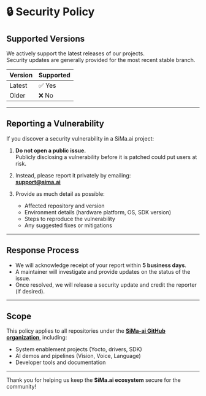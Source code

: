 # 🔒 Security Policy

## Supported Versions

We actively support the latest releases of our projects.  
Security updates are generally provided for the most recent stable branch.  

| Version   | Supported          |
|-----------|--------------------|
| Latest    | ✅ Yes              |
| Older     | ❌ No               |

---

## Reporting a Vulnerability

If you discover a security vulnerability in a SiMa.ai project:

1. **Do not open a public issue.**  
   Publicly disclosing a vulnerability before it is patched could put users at risk.

2. Instead, please report it privately by emailing:  
   **[support@sima.ai](mailto:support@sima.ai)**

3. Provide as much detail as possible:
   - Affected repository and version  
   - Environment details (hardware platform, OS, SDK version)  
   - Steps to reproduce the vulnerability  
   - Any suggested fixes or mitigations  

---

## Response Process

- We will acknowledge receipt of your report within **5 business days**.  
- A maintainer will investigate and provide updates on the status of the issue.  
- Once resolved, we will release a security update and credit the reporter (if desired).  

---

## Scope

This policy applies to all repositories under the **[SiMa-ai GitHub organization](https://github.com/SiMa-ai)**, including:  
- System enablement projects (Yocto, drivers, SDK)  
- AI demos and pipelines (Vision, Voice, Language)  
- Developer tools and documentation  

---

Thank you for helping us keep the **SiMa.ai ecosystem** secure for the community!
